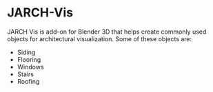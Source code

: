 # JARCH-Vis
JARCH Vis is add-on for Blender 3D that helps create commonly used objects for architectural visualization.
Some of these objects are:
* Siding
* Flooring
* Windows
* Stairs
* Roofing
